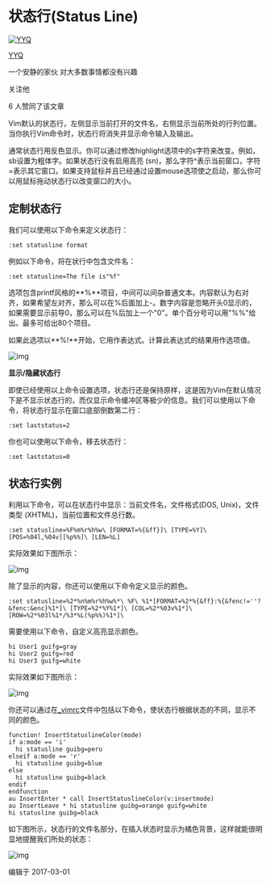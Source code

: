 # 状态行(Status Line)

[![YYQ](https://pic2.zhimg.com/v2-c4432de041354a82800b86e53483c9c7_xs.jpg?source=172ae18b)](https://www.zhihu.com/people/anthony.yuan)

[YYQ](https://www.zhihu.com/people/anthony.yuan)

一个安静的家伙 对大多数事情都没有兴趣

关注他

6 人赞同了该文章

Vim默认的状态行，左侧显示当前打开的文件名，右侧显示当前所处的行列位置。当你执行Vim命令时，状态行将消失并显示命令输入及输出。

通常状态行用反色显示。你可以通过修改highlight选项中的s字符来改变。例如，sb设置为粗体字。如果状态行没有启用高亮 (sn)，那么字符^表示当前窗口，字符=表示其它窗口。如果支持鼠标并且已经通过设置mouse选项使之启动，那么你可以用鼠标拖动状态行以改变窗口的大小。

## **定制状态行**

我们可以使用以下命令来定义状态行：

```vim
:set statusline format
```

例如以下命令，将在状行中包含文件名：

```vim
:set statusline=The file is"%f"
```

选项包含printf风格的**%**项目，中间可以间杂普通文本。内容默认为右对齐，如果希望左对齐，那么可以在%后面加上-。数字内容是忽略开头0显示的，如果需要显示前导0，那么可以在%后加上一个"0"。单个百分号可以用"%%"给出。最多可给出80个项目。

如果此选项以**%!**开始，它用作表达式。计算此表达式的结果用作选项值。

![img](https://pic1.zhimg.com/80/v2-22d6fbe2b2c7c46fa5f1269af9d5c858_720w.png)

**显示/隐藏状态行**

即使已经使用以上命令设置选项，状态行还是保持原样，这是因为Vim在默认情况下是不显示状态行的，而仅显示命令缓冲区等极少的信息。我们可以使用以下命令，将状态行显示在窗口底部倒数第二行：

```vim
:set laststatus=2
```

你也可以使用以下命令，移去状态行：

```vim
:set laststatus=0
```

## **状态行实例**

利用以下命令，可以在状态行中显示：当前文件名，文件格式(DOS, Unix)，文件类型 (XHTML)，当前位置和文件总行数。

```text
:set statusline=%F%m%r%h%w\ [FORMAT=%{&ff}]\ [TYPE=%Y]\ [POS=%04l,%04v][%p%%]\ [LEN=%L]
```

实际效果如下图所示：



![img](https://pic2.zhimg.com/80/v2-6a9f9dfa2e4fec129f2f88abfb60e78d_720w.png)

除了显示的内容，你还可以使用以下命令定义显示的颜色。



```text
:set statusline=%2*%n%m%r%h%w%*\ %F\ %1*[FORMAT=%2*%{&ff}:%{&fenc!=''?&fenc:&enc}%1*]\ [TYPE=%2*%Y%1*]\ [COL=%2*%03v%1*]\ [ROW=%2*%03l%1*/%3*%L(%p%%)%1*]\
```

需要使用以下命令，自定义高亮显示颜色。

```vim
hi User1 guifg=gray
hi User2 guifg=red
hi User3 guifg=white
```

实际效果如下图所示：

![img](https://pic1.zhimg.com/80/v2-32ed1673ae48d652d1af7d46984d5ab0_720w.png)

你还可以通过在[_vimrc](https://link.zhihu.com/?target=https%3A//yyq123.blogspot.com/2012/01/vim-vimrc.html)文件中包括以下命令，使状态行根据状态的不同，显示不同的颜色。

```vim
function! InsertStatuslineColor(mode)
if a:mode == 'i'
  hi statusline guibg=peru
elseif a:mode == 'r'
  hi statusline guibg=blue
else
  hi statusline guibg=black
endif
endfunction
au InsertEnter * call InsertStatuslineColor(v:insertmode)
au InsertLeave * hi statusline guibg=orange guifg=white
hi statusline guibg=black
```

如下图所示，状态行的文件名部分，在插入状态时显示为橘色背景，这样就能很明显地提醒我们所处的状态：

![img](https://pic3.zhimg.com/80/v2-b732e40d4063a77a2ea15953ae1bb97a_720w.png)

编辑于 2017-03-01